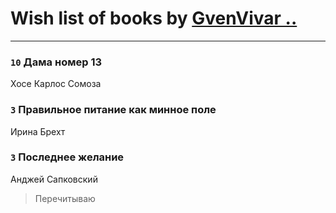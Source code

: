 # Wish list of books by [GvenVivar ..](https://www.facebook.com/app_scoped_user_id/158266434925901/)
---

### `10` Дама номер 13
Хосе Карлос Сомоза

### `3` Правильное питание как минное поле
Ирина Брехт

### `3` Последнее желание
Анджей Сапковский
> Перечитываю

